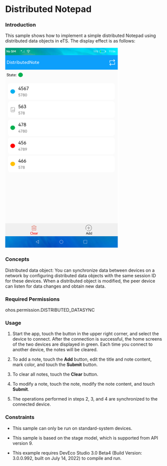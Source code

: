 # Distributed Notepad

### Introduction

This sample shows how to implement a simple distributed Notepad using distributed data objects in eTS. The display effect is as follows:

![home](screenshots/devices/home_en.png)

### Concepts

Distributed data object: You can synchronize data between devices on a network by configuring distributed data objects with the same session ID for these devices. When a distributed object is modified, the peer device can listen for data changes and obtain new data.

### Required Permissions

ohos.permission.DISTRIBUTED_DATASYNC

### Usage

1. Start the app, touch the button in the upper right corner, and select the device to connect. After the connection is successful, the home screens of the two devices are displayed in green. Each time you connect to another device, the notes will be cleared.

2. To add a note, touch the **Add** button, edit the title and note content, mark color, and touch the **Submit** button.

3. To clear all notes, touch the **Clear** button.

4. To modify a note, touch the note, modify the note content, and touch **Submit**.

5. The operations performed in steps 2, 3, and 4 are synchronized to the connected device.

### Constraints

- This sample can only be run on standard-system devices.

- This sample is based on the stage model, which is supported from API version 9.

- This example requires DevEco Studio 3.0 Beta4 (Build Version: 3.0.0.992, built on July 14, 2022) to compile and run. 
